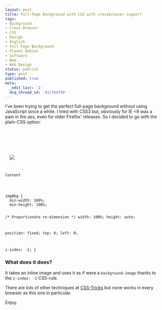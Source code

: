 ```yaml
---
layout: post
title: Full-Page Background with CSS with crossbrowser support
tags:
- Background
- Cross Browser
- CSS
- Design
- English
- Full Page Background
- Planet Debian
- Software
- Web
- Web Design
status: publish
type: post
published: true
meta:
  _edit_last: '1'
  dsq_thread_id: '411764799'
---
```

I've been trying to get the perfect full-page background without using JavaScript since a while. I tried with CSS3 but, obviously for IE <9 was a pain in the ass, even for older Firefox' releases. So I decided to go with the plain-CSS option:

<code lang="html">
<!doctype html>
<head>
  <link rel="stylesheet" href="style.css">
</head>
<body>
  <img id="bg" src="/img/bg.jpg">

  <p>Content</p>
</body>
</html></code>

<code lang="css">
img#bg {
  min-width: 100%;
  min-height: 100%;
  
  /* Proportionate re-dimension */
  width: 100%;
  height: auto;

  position: fixed; top: 0; left: 0;

  z-index: -1;
}
</code>
<h3>What does it does?</h3>
It takes an inline image and uses it as if were a <code no_cc="true">background-image</code> thanks to the <code no_cc="true">z-index: -1</code> CSS-rule.

There are lots of other techniques at <a href="http://css-tricks.com/3458-perfect-full-page-background-image/">CSS-Tricks</a> but none works in every browser as this one in particular.

Enjoy.
